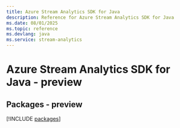 ```yaml
---
title: Azure Stream Analytics SDK for Java
description: Reference for Azure Stream Analytics SDK for Java
ms.date: 08/01/2025
ms.topic: reference
ms.devlang: java
ms.service: stream-analytics
---
```

# Azure Stream Analytics SDK for Java - preview
## Packages - preview
[!INCLUDE [packages](stream-analytics-index.md)]